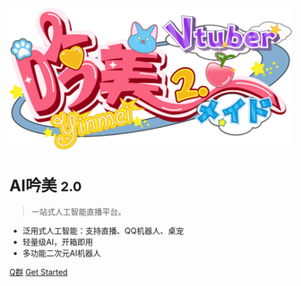 ![logo](images/logo.png)

# AI吟美 <small>2.0</small>

> 一站式人工智能直播平台。

- 泛用式人工智能：支持直播、QQ机器人、桌宠
- 轻量级AI，开箱即用
- 多功能二次元AI机器人

[Q群](https://qm.qq.com/cgi-bin/qm/qr?k=SW5NZsdS0kuiI3yJUyN-8toJDt-KCYdz&jump_from=webapi&authKey=or1l72VST4euCTE8aI+KJkni8prp6kG13JOtMkiZ4pmGQSWkmliFrh3/XIPU4Hew)
[Get Started](/README.md)